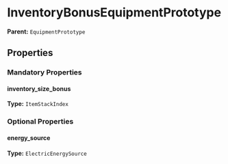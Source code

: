 # InventoryBonusEquipmentPrototype



**Parent:** `EquipmentPrototype`

## Properties

### Mandatory Properties

#### inventory_size_bonus

**Type:** `ItemStackIndex`



### Optional Properties

#### energy_source

**Type:** `ElectricEnergySource`



